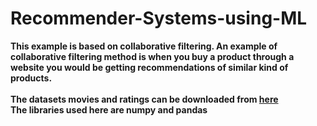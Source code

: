 # Recommender-Systems-using-ML

**This example is based on collaborative filtering. An example of collaborative filtering method is when you buy a product through a website you would be getting recommendations of similar kind of products.<br />
<br />
The datasets movies and ratings can be downloaded from [here](http://grouplens.org/datasets/movielens/latest/)<br />
The libraries used here are numpy and pandas**
